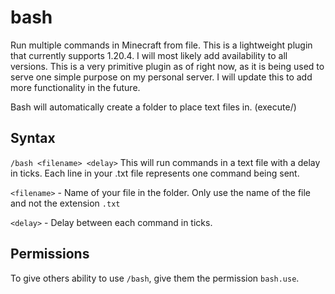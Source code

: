 # bash
Run multiple commands in Minecraft from file.
This is a lightweight plugin that currently supports 1.20.4. I will most likely add availability to all versions. This is a very primitive plugin as of right now, as it is being used to serve one simple purpose on my personal server. I will update this to add more functionality in the future.

Bash will automatically create a folder to place text files in. (execute/)
## Syntax
`/bash <filename> <delay>`
This will run commands in a text file with a delay in ticks. Each line in your .txt file represents one command being sent.

`<filename>` - Name of your file in the folder. Only use the name of the file and not the extension `.txt`

`<delay>` - Delay between each command in ticks.

## Permissions
To give others ability to use `/bash`, give them the permission `bash.use`.
